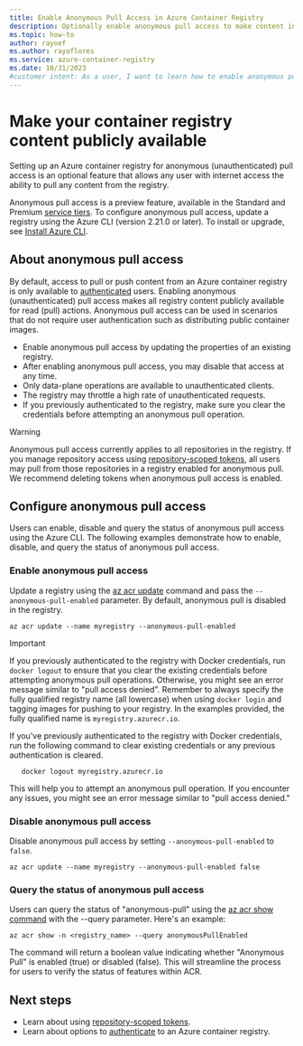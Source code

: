 ```yaml
---
title: Enable Anonymous Pull Access in Azure Container Registry
description: Optionally enable anonymous pull access to make content in your Azure container registry publicly available
ms.topic: how-to
author: rayoef
ms.author: rayoflores
ms.service: azure-container-registry
ms.date: 10/31/2023
#customer intent: As a user, I want to learn how to enable anonymous pull access in Azure container registry so that I can make my registry content publicly available.
---
```


# Make your container registry content publicly available

Setting up an Azure container registry for anonymous (unauthenticated) pull access is an optional feature that allows any user with internet access the ability to pull any content from the registry.

Anonymous pull access is a preview feature, available in the Standard and Premium [service tiers](container-registry-skus.md). To configure anonymous pull access, update a registry using the Azure CLI (version 2.21.0 or later). To install or upgrade, see [Install Azure CLI](/cli/azure/install-azure-cli).

## About anonymous pull access

By default, access to pull or push content from an Azure container registry is only available to [authenticated](container-registry-authentication.md) users. Enabling anonymous (unauthenticated) pull access makes all registry content publicly available for read (pull) actions. Anonymous pull access can be used in scenarios that do not require user authentication such as distributing public container images.

- Enable anonymous pull access by updating the properties of an existing registry.
- After enabling anonymous pull access, you may disable that access at any time.
- Only data-plane operations are available to unauthenticated clients.
- The registry may throttle a high rate of unauthenticated requests.
- If you previously authenticated to the registry, make sure you clear the credentials before attempting an anonymous pull operation.

> [!WARNING]
> Anonymous pull access currently applies to all repositories in the registry. If you manage repository access using [repository-scoped tokens](container-registry-repository-scoped-permissions.md), all users may pull from those repositories in a registry enabled for anonymous pull. We recommend deleting tokens when anonymous pull access is enabled.


## Configure anonymous pull access 

Users can enable, disable and query the status of anonymous pull access using the Azure CLI. The following examples demonstrate how to enable, disable, and query the status of anonymous pull access.

### Enable anonymous pull access

Update a registry using the [az acr update](/cli/azure/acr#az-acr-update) command and pass the `--anonymous-pull-enabled` parameter. By default, anonymous pull is disabled in the registry.
          
```azurecli
az acr update --name myregistry --anonymous-pull-enabled
``` 

> [!IMPORTANT]
> If you previously authenticated to the registry with Docker credentials, run `docker logout` to ensure that you clear the existing credentials before attempting anonymous pull operations. Otherwise, you might see an error message similar to "pull access denied".
> Remember to always specify the fully qualified registry name (all lowercase) when using `docker login` and tagging images for pushing to your registry. In the examples provided, the fully qualified name is `myregistry.azurecr.io`.

If you've previously authenticated to the registry with Docker credentials, run the following command to clear existing credentials or any previous authentication is cleared.
 
   ```azurecli
      docker logout myregistry.azurecr.io
   ```

This will help you to attempt an anonymous pull operation. If you encounter any issues, you might see an error message similar to "pull access denied."


### Disable anonymous pull access

Disable anonymous pull access by setting `--anonymous-pull-enabled` to `false`.

```azurecli
az acr update --name myregistry --anonymous-pull-enabled false
```

### Query the status of anonymous pull access

Users can query the status of "anonymous-pull" using the [az acr show command][az-acr-show] with the --query parameter. Here's an example:

```azurecli-interactive
az acr show -n <registry_name> --query anonymousPullEnabled
```

The command will return a boolean value indicating whether "Anonymous Pull" is enabled (true) or disabled (false). This will streamline the process for users to verify the status of features within ACR.

## Next steps

* Learn about using [repository-scoped tokens](container-registry-repository-scoped-permissions.md).
* Learn about options to [authenticate](container-registry-authentication.md) to an Azure container registry.


[az-acr-show]: /cli/azure/acr#az-acr-show